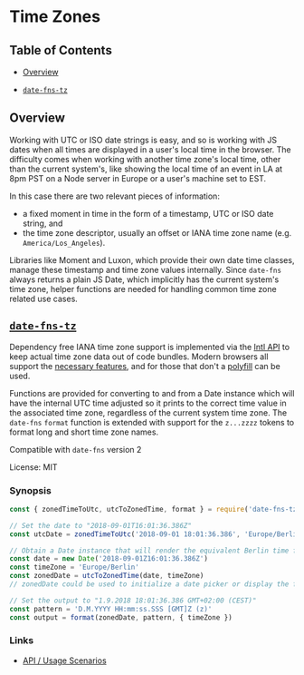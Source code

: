 # Time Zones

## Table of Contents

- [Overview](#overview)

- [`date-fns-tz`](#date-fns-tz)

## Overview

Working with UTC or ISO date strings is easy, and so is working with JS dates when all times
are displayed in a user's local time in the browser. The difficulty comes when working with another 
time zone's local time, other than the current system's, like showing the local time of an event in LA 
at 8pm PST on a Node server in Europe or a user's machine set to EST.

In this case there are two relevant pieces of information: 
 - a fixed moment in time in the form of a timestamp, UTC or ISO date string, and
 - the time zone descriptor, usually an offset or IANA time zone name (e.g. `America/Los_Angeles`).

Libraries like Moment and Luxon, which provide their own date time classes, manage these timestamp and time 
zone values internally. Since `date-fns` always returns a plain JS Date, which implicitly has the current 
system's time zone, helper functions are needed for handling common time zone related use cases. 

## [`date-fns-tz`](https://www.npmjs.com/package/date-fns-tz)

Dependency free IANA time zone support is implemented via the
[Intl API](https://developer.mozilla.org/en-US/docs/Web/JavaScript/Reference/Global_Objects/Intl) to keep 
actual time zone data out of code bundles. Modern browsers all support the 
[necessary features](https://developer.mozilla.org/en-US/docs/Web/JavaScript/Reference/Global_Objects/DateTimeFormat#Browser_compatibility),
and for those that don't a [polyfill](https://github.com/yahoo/date-time-format-timezone) can be used.

Functions are provided for converting to and from a Date instance which will have the internal UTC time
adjusted so it prints to the correct time value in the associated time zone, regardless of the current 
system time zone. The `date-fns` `format` function is extended with support for the `z...zzzz` tokens to 
format long and short time zone names.

Compatible with `date-fns` version 2

License: MIT

### Synopsis

```js
const { zonedTimeToUtc, utcToZonedTime, format } = require('date-fns-tz')

// Set the date to "2018-09-01T16:01:36.386Z"
const utcDate = zonedTimeToUtc('2018-09-01 18:01:36.386', 'Europe/Berlin')

// Obtain a Date instance that will render the equivalent Berlin time for the UTC date 
const date = new Date('2018-09-01Z16:01:36.386Z')
const timeZone = 'Europe/Berlin'
const zonedDate = utcToZonedTime(date, timeZone)
// zonedDate could be used to initialize a date picker or display the formatted local date/time

// Set the output to "1.9.2018 18:01:36.386 GMT+02:00 (CEST)"
const pattern = 'D.M.YYYY HH:mm:ss.SSS [GMT]Z (z)'
const output = format(zonedDate, pattern, { timeZone })
```

### Links

- [API / Usage Scenarios](https://github.com/marnusw/date-fns-tz#time-zone-helpers)
